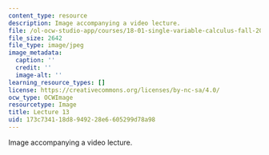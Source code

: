 ```yaml
---
content_type: resource
description: Image accompanying a video lecture.
file: /ol-ocw-studio-app/courses/18-01-single-variable-calculus-fall-2006/173c734118d8949228e6605299d78a98_lec13.jpg
file_size: 2642
file_type: image/jpeg
image_metadata:
  caption: ''
  credit: ''
  image-alt: ''
learning_resource_types: []
license: https://creativecommons.org/licenses/by-nc-sa/4.0/
ocw_type: OCWImage
resourcetype: Image
title: Lecture 13
uid: 173c7341-18d8-9492-28e6-605299d78a98
---
```

Image accompanying a video lecture.